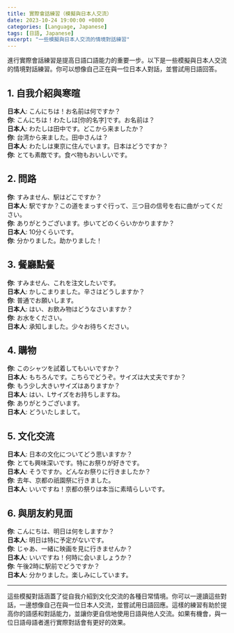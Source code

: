 ```yaml
---
title: 實際會話練習（模擬與日本人交流）
date: 2023-10-24 19:00:00 +0800
categories: [Language, Japanese]
tags: [日語, Japanese] 
excerpt: "一些模擬與日本人交流的情境對話練習"
---
```


進行實際會話練習是提高日語口語能力的重要一步。以下是一些模擬與日本人交流的情境對話練習。你可以想像自己正在與一位日本人對話，並嘗試用日語回答。

## **1. 自我介紹與寒暄**

**日本人**: こんにちは！お名前は何ですか？  
**你**: こんにちは！わたしは[你的名字]です。お名前は？  
**日本人**: わたしは田中です。どこから来ましたか？  
**你**: 台湾から来ました。田中さんは？  
**日本人**: わたしは東京に住んでいます。日本はどうですか？  
**你**: とても素敵です。食べ物もおいしいです。

## **2. 問路**

**你**: すみません、駅はどこですか？  
**日本人**: 駅ですか？この道をまっすぐ行って、三つ目の信号を右に曲がってください。  
**你**: ありがとうございます。歩いてどのくらいかかりますか？  
**日本人**: 10分くらいです。  
**你**: 分かりました。助かりました！

## **3. 餐廳點餐**

**你**: すみません、これを注文したいです。  
**日本人**: かしこまりました。辛さはどうしますか？  
**你**: 普通でお願いします。  
**日本人**: はい、お飲み物はどうなさいますか？  
**你**: お水をください。  
**日本人**: 承知しました。少々お待ちください。

## **4. 購物**

**你**: このシャツを試着してもいいですか？  
**日本人**: もちろんです。こちらでどうぞ。サイズは大丈夫ですか？  
**你**: もう少し大きいサイズはありますか？  
**日本人**: はい、Lサイズをお持ちしますね。  
**你**: ありがとうございます。  
**日本人**: どういたしまして。

## **5. 文化交流**

**日本人**: 日本の文化についてどう思いますか？  
**你**: とても興味深いです。特にお祭りが好きです。  
**日本人**: そうですか。どんなお祭りに行きましたか？  
**你**: 去年、京都の祇園祭に行きました。  
**日本人**: いいですね！京都の祭りは本当に素晴らしいです。

## **6. 與朋友約見面**

**你**: こんにちは、明日は何をしますか？  
**日本人**: 明日は特に予定がないです。  
**你**: じゃあ、一緒に映画を見に行きませんか？  
**日本人**: いいですね！何時に会いましょうか？  
**你**: 午後2時に駅前でどうですか？  
**日本人**: 分かりました。楽しみにしています。

---

這些模擬對話涵蓋了從自我介紹到文化交流的各種日常情境。你可以一邊讀這些對話，一邊想像自己在與一位日本人交流，並嘗試用日語回應。這樣的練習有助於提高你的語感和對話能力，並讓你更自信地使用日語與他人交流。如果有機會，與一位日語母語者進行實際對話會有更好的效果。
